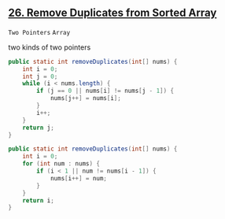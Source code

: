 [26. Remove Duplicates from Sorted Array](https://leetcode.com/problems/remove-duplicates-from-sorted-array/)
---

`Two Pointers` `Array`

two kinds of two pointers

```java
public static int removeDuplicates(int[] nums) {
    int i = 0;
    int j = 0;
    while (i < nums.length) {
        if (j == 0 || nums[i] != nums[j - 1]) {
            nums[j++] = nums[i];
        }
        i++;
    }
    return j;
}
```

```java
public static int removeDuplicates(int[] nums) {
    int i = 0;
    for (int num : nums) {
        if (i < 1 || num != nums[i - 1]) {
            nums[i++] = num;
        }
    }
    return i;
}
```

